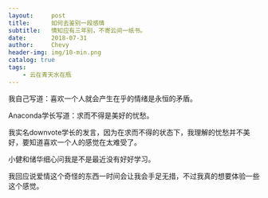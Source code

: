 ```yaml
---
layout:     post
title:      如何去鉴别一段感情
subtitle:	情知应有三年别，不寄云间一纸书。
date:       2018-07-31
author:     Chevy
header-img: img/10-min.png
catalog: true
tags:
    - 云在青天水在瓶
---
```


我自己写道：喜欢一个人就会产生在乎的情绪是永恒的矛盾。

Anaconda学长写道：求而不得是美好的忧愁。

我实名downvote学长的发言，因为在求而不得的状态下，我理解的忧愁并不美好，要知道喜欢一个人的感觉在太难受了。

小健和储华细心问我是不是最近没有好好学习。

我回应说爱情这个奇怪的东西一时间会让我会手足无措，不过我真的想要体验一些这个感觉。

